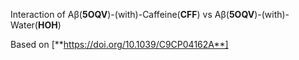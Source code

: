 Interaction of Aβ(**5OQV**)-(with)-Caffeine(**CFF**) vs Aβ(**5OQV**)-(with)-Water(**HOH**)

Based on [**https://doi.org/10.1039/C9CP04162A**]
